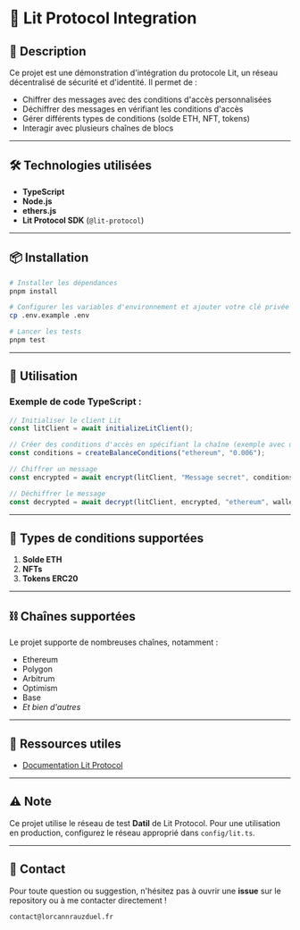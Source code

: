 # 🔐 Lit Protocol Integration

## 📝 Description

Ce projet est une démonstration d'intégration du protocole Lit, un réseau décentralisé de sécurité et d'identité. Il permet de :

- Chiffrer des messages avec des conditions d'accès personnalisées
- Déchiffrer des messages en vérifiant les conditions d'accès
- Gérer différents types de conditions (solde ETH, NFT, tokens)
- Interagir avec plusieurs chaînes de blocs

---

## 🛠️ Technologies utilisées

- **TypeScript**
- **Node.js**
- **ethers.js**
- **Lit Protocol SDK** (`@lit-protocol`)

---

## 📦 Installation

```bash
# Installer les dépendances
pnpm install

# Configurer les variables d'environnement et ajouter votre clé privée (PRIVATE_KEY)
cp .env.example .env

# Lancer les tests
pnpm test
```

---

## 🚀 Utilisation

### Exemple de code TypeScript :

```typescript
// Initialiser le client Lit
const litClient = await initializeLitClient();

// Créer des conditions d'accès en spécifiant la chaîne (exemple avec un solde en ETH minimum)
const conditions = createBalanceConditions("ethereum", "0.006");

// Chiffrer un message
const encrypted = await encrypt(litClient, "Message secret", conditions);

// Déchiffrer le message
const decrypted = await decrypt(litClient, encrypted, "ethereum", wallet);
```

---

## 🔑 Types de conditions supportées

1. **Solde ETH**
2. **NFTs**
3. **Tokens ERC20**

---

## ⛓️ Chaînes supportées

Le projet supporte de nombreuses chaînes, notamment :

- Ethereum
- Polygon
- Arbitrum
- Optimism
- Base
- _Et bien d'autres_

---

## 🔗 Ressources utiles

- [Documentation Lit Protocol](https://litprotocol.com/docs)

---

## ⚠️ Note

Ce projet utilise le réseau de test **Datil** de Lit Protocol. Pour une utilisation en production, configurez le réseau approprié dans `config/lit.ts`.

---

## 📧 Contact

Pour toute question ou suggestion, n'hésitez pas à ouvrir une **issue** sur le repository ou à me contacter directement !

```
contact@lorcannrauzduel.fr
```
